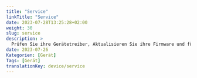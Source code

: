 ```yaml
---
title: "Service"
linkTitle: "Service"
date: 2023-07-28T13:25:28+02:00
weight: 30
slug: service
description: >
  Prüfen Sie ihre Gerätetreiber, Aktualisieren Sie ihre Firmware und führen Sie einen Reichweitentest durch 
date: 2023-07-26
Kategorien: [Gerät]
Tags: [Gerät]
translationKey: device/service
---
```

